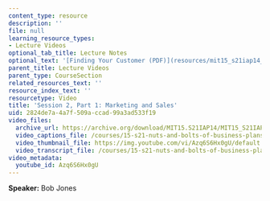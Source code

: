 ```yaml
---
content_type: resource
description: ''
file: null
learning_resource_types:
- Lecture Videos
optional_tab_title: Lecture Notes
optional_text: '[Finding Your Customer (PDF)](resources/mit15_s21iap14_session2-1)'
parent_title: Lecture Videos
parent_type: CourseSection
related_resources_text: ''
resource_index_text: ''
resourcetype: Video
title: 'Session 2, Part 1: Marketing and Sales'
uid: 2824de7a-4a7f-509a-ccad-99a3ad533f19
video_files:
  archive_url: https://archive.org/download/MIT15.S21IAP14/MIT15_S21IAP14_S2P1_300k.mp4
  video_captions_file: /courses/15-s21-nuts-and-bolts-of-business-plans-january-iap-2014/63af29b67aa35616957546dfc3985b16_Azq6S6Hx0gU.vtt
  video_thumbnail_file: https://img.youtube.com/vi/Azq6S6Hx0gU/default.jpg
  video_transcript_file: /courses/15-s21-nuts-and-bolts-of-business-plans-january-iap-2014/c3eb6db300b9a7f2966c550a1b99952c_Azq6S6Hx0gU.pdf
video_metadata:
  youtube_id: Azq6S6Hx0gU
---
```


**Speaker:** Bob Jones
